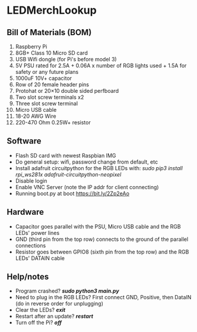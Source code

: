 # LEDMerchLookup

## Bill of Materials (BOM)
1. Raspberry Pi
2. 8GB+ Class 10 Micro SD card
3. USB Wifi dongle (for Pi's before model 3)
4. 5V PSU rated for 2.5A + 0.06A x number of RGB lights used + 1.5A for safety or any future plans
5. 1000uF 10V+ capacitor
6. Row of 20 female header pins
7. Protohat or 20×10 double sided perfboard
8. Two slot screw terminals x2
9. Three slot screw terminal 
10. Micro USB cable
11. 18-20 AWG Wire
12. 220-470 Ohm 0.25W+ resistor 

## Software 

* Flash SD card with newest Raspbian IMG
* Do general setup: wifi, password change from default, etc
* Install adafruit circuitpython for the RGB LEDs with:
*sudo pip3 install rpi_ws281x adafruit-circuitpython-neopixel*
* Disable login
* Enable VNC Server (note the IP addr for client connecting)
* Running boot.py at boot https://bit.ly/2Zp2eAo

## Hardware

* Capacitor goes parallel with the PSU, Micro USB cable and the RGB LEDs' power lines
* GND (third pin from the top row) connects to the ground of the parallel connections
* Resistor goes between GPIO8 (sixth pin from the top row) and the RGB LEDs' DATAIN cable

## Help/notes

* Program crashed? ***sudo python3 main.py***
* Need to plug in the RGB LEDs? First connect GND, Positive, then DataIN (do in reverse order for unplugging)
* Clear the LEDs? ***exit***
* Restart after an update? ***restart***
* Turn off the Pi? ***off***
